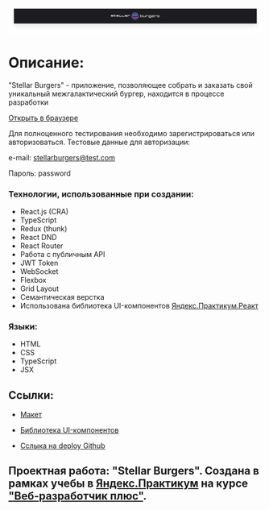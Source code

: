 ![](./readme_src/header.png)

# Описание:

"Stellar Burgers" - приложение, позволяющее собрать и заказать свой уникальный межгалактический бургер, находится в процессе разработки

[Открыть в браузере](https://natashasolntseva.github.io/react-burger/)

Для полноценного тестирования необходимо зарегистрироваться или авторизоваться. Тестовые данные для авторизации:

e-mail: stellarburgers@test.com

Пароль: password

### Технологии, использованные при создании:

- React.js (CRA)
- TypeScript
- Redux (thunk)
- React DND
- React Router
- Работа с публичным API
- JWT Token
- WebSocket
- Flexbox
- Grid Layout
- Семантическая верстка
- Использована библиотека UI-компонентов [Яндекс.Практикум.Реакт](https://github.com/yandex-praktikum/react-developer-burger-ui-components)

### Языки:

- HTML
- CSS
- TypeScript
- JSX

## Ссылки:

- [Макет](<https://www.figma.com/file/Z8DHldjVbvhQXtrkmJR8CU/React-%2F-%D0%9F%D1%80%D0%BE%D0%B5%D0%BA%D1%82%D0%BD%D1%8B%D0%B5-%D0%B7%D0%B0%D0%B4%D0%B0%D1%87%D0%B8-(3-%D0%BC%D0%B5%D1%81%D1%8F%D1%86%D0%B0)?node-id=0%3A1>)

- [Библиотека UI-компонентов](https://www.npmjs.com/package/@ya.praktikum/react-developer-burger-ui-components)

- [Сслыка на deploy Github](https://natashasolntseva.github.io/react-burger/)

## Проектная работа: "Stellar Burgers". Создана в рамках учебы в [Яндекс.Практикум](https://praktikum.yandex.ru/) на курсе ["Веб-разработчик плюс"](https://practicum.yandex.ru/web-plus/).
